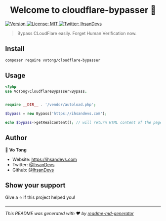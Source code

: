 <h1 align="center">Welcome to cloudflare-bypasser 👋</h1>
<p>
  <a href="https://www.npmjs.com/package/cloudflare-bypasser" target="_blank">
    <img alt="Version" src="https://img.shields.io/npm/v/cloudflare-bypasser.svg">
  </a>
  <a href="#" target="_blank">
    <img alt="License: MIT" src="https://img.shields.io/badge/License-MIT-yellow.svg" />
  </a>
  <a href="https://twitter.com/IhsanDevs" target="_blank">
    <img alt="Twitter: IhsanDevs" src="https://img.shields.io/twitter/follow/IhsanDevs.svg?style=social" />
  </a>
</p>

> Bypass CLoudFlare easily. Forget Human Verification now.

## Install

```sh
composer require votong/cloudflare-bypasser
```
## Usage
```php
<?php 
use VoTong\CloudflareBypasser\Bypass;


require __DIR__ . '/vendor/autoload.php';

$bypass = new Bypass('https://ihsandevs.com');

echo $bypass->getRealContent(); // will return HTML content of the page
```
## Author

👤 **Vo Tong**

* Website: https://ihsandevs.com
* Twitter: [@IhsanDevs](https://twitter.com/IhsanDevs)
* Github: [@IhsanDevs](https://github.com/IhsanDevs)

## Show your support

Give a ⭐️ if this project helped you!

***
_This README was generated with ❤️ by [readme-md-generator](https://github.com/kefranabg/readme-md-generator)_
